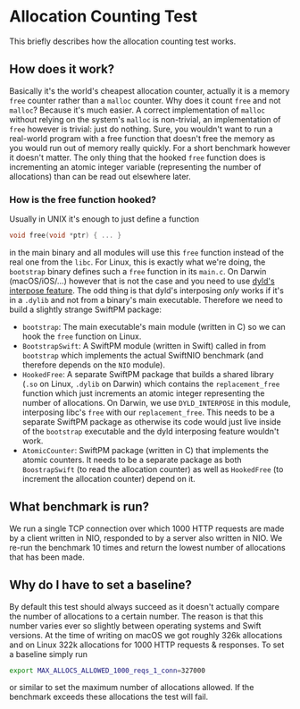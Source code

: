 # Allocation Counting Test

This briefly describes how the allocation counting test works.

## How does it work?

Basically it's the world's cheapest allocation counter, actually it is a memory `free` counter rather than a `malloc` counter. Why does it count `free` and not `malloc`? Because it's much easier. A correct implementation of `malloc` without relying on the system's `malloc` is non-trivial, an implementation of `free` however is trivial: just do nothing. Sure, you wouldn't want to run a real-world program with a free function that doesn't free the memory as you would run out of memory really quickly. For a short benchmark however it doesn't matter. The only thing that the hooked `free` function does is incrementing an atomic integer variable (representing the number of allocations) than can be read out elsewhere later.

### How is the free function hooked?

Usually in UNIX it's enough to just define a function

```C
void free(void *ptr) { ... }
```

in the main binary and all modules will use this `free` function instead of the real one from the `libc`. For Linux, this is exactly what we're doing, the `bootstrap` binary defines such a `free` function in its `main.c`. On Darwin (macOS/iOS/...) however that is not the case and you need to use [dyld's interpose feature](https://books.google.co.uk/books?id=K8vUkpOXhN4C&lpg=PA73&ots=OMjhRWWwUu&dq=dyld%20interpose&pg=PA73#v=onepage&q=dyld%20interpose&f=false). The odd thing is that dyld's interposing _only_ works if it's in a `.dylib` and not from a binary's main executable. Therefore we need to build a slightly strange SwiftPM package:

- `bootstrap`: The main executable's main module (written in C) so we can hook the `free` function on Linux.
- `BootstrapSwift`: A SwiftPM module (written in Swift) called in from `bootstrap` which implements the actual SwiftNIO benchmark (and therefore depends on the `NIO` module).
- `HookedFree`: A separate SwiftPM package that builds a shared library (`.so` on Linux, `.dylib` on Darwin) which contains the `replacement_free` function which just increments an atomic integer representing the number of allocations. On Darwin, we use `DYLD_INTERPOSE` in this module, interposing libc's `free` with our `replacement_free`. This needs to be a separate SwiftPM package as otherwise its code would just live inside of the `bootstrap` executable and the dyld interposing feature wouldn't work.
- `AtomicCounter`: SwiftPM package (written in C) that implements the atomic counters. It needs to be a separate package as both `BoostrapSwift` (to read the allocation counter) as well as `HookedFree` (to increment the allocation counter) depend on it.

## What benchmark is run?

We run a single TCP connection over which 1000 HTTP requests are made by a client written in NIO, responded to by a server also written in NIO. We re-run the benchmark 10 times and return the lowest number of allocations that has been made.

## Why do I have to set a baseline?

By default this test should always succeed as it doesn't actually compare the number of allocations to a certain number. The reason is that this number varies ever so slightly between operating systems and Swift versions. At the time of writing on macOS we got roughly 326k allocations and on Linux 322k allocations for 1000 HTTP requests & responses. To set a baseline simply run

```bash
export MAX_ALLOCS_ALLOWED_1000_reqs_1_conn=327000
```

or similar to set the maximum number of allocations allowed. If the benchmark exceeds these allocations the test will fail.
